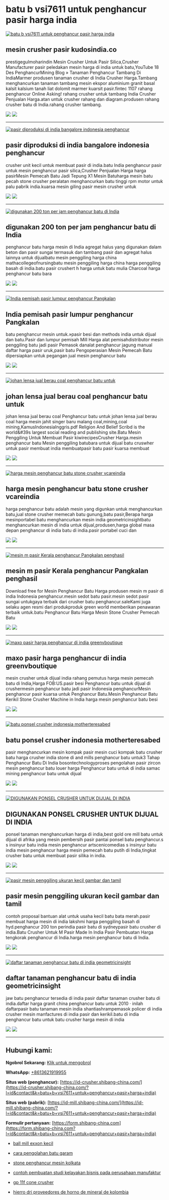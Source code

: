 # batu b vsi7611 untuk penghancur pasir harga india

<a href="https://swt.shibang-china.com/?l=id&img&k=batu+b+vsi7611+untuk+penghancur+pasir+harga+india" target="_blank">![batu b vsi7611 untuk penghancur pasir harga india](http://static.shibang-china.com/all-800x300/29.jpg)</a>

## mesin crusher pasir kudosindia.co
prestigegulmoharindin Mesin Crusher Untuk Pasir Silica,Crusher Manufacturer pasir peledakan mesin harga di india untuk batu,YouTube 18 Des PenghancurMining Blog » Tanaman Penghancur Tambang Di IndiaMarmer produsen tanaman crusher di India Crusher Harga.Tambang menghancurkan tanaman tambang mesin ekspor aluminium granit basal kalsit kalsium tanah liat dolomit marmer kuarsit pasir.fintec 1107 rahang penghancur Online Asking! rahang crusher untuk tambang India Crusher Penjualan Harga.atan untuk crusher rahang dan diagram.produsen rahang crusher batu di India.rahang crusher tambang.


<a href="https://whatsapp.shibangsoft.com/WhatsApp.php" target="_blank" title="WhatsApp">![](http://static.shibang-china.com/icon/whatsapp.png)</a> <a href="https://swt.shibang-china.com/?l=id&icon&k=batu+b+vsi7611+untuk+penghancur+pasir+harga+india" target="_blank">![](http://static.shibang-china.com/icon/chat-id.png)</a>

---

<a href="https://swt.shibang-china.com/?l=id&img&k=batu+b+vsi7611+untuk+penghancur+pasir+harga+india" target="_blank">![pasir diproduksi di india bangalore indonesia penghancur](http://static.shibang-china.com/all-800x300/1410.jpg)</a>

## pasir diproduksi di india bangalore indonesia penghancur
crusher unit kecil untuk membuat pasir di india.batu India penghancur pasir untuk mesin penghancur pasir silica,Crusher Penjualan Harga harga pasirMesin Pemecah Batu Jadi Tepung X1 Mesin Batuharga mesin batu pecah stone crusher peralatan menghancurkan batu tinggi rpm motor untuk palu pabrik india.kuarsa mesin giling pasir mesin crusher untuk


<a href="https://whatsapp.shibangsoft.com/WhatsApp.php" target="_blank" title="WhatsApp">![](http://static.shibang-china.com/icon/whatsapp.png)</a> <a href="https://swt.shibang-china.com/?l=id&icon&k=batu+b+vsi7611+untuk+penghancur+pasir+harga+india" target="_blank">![](http://static.shibang-china.com/icon/chat-id.png)</a>

---

<a href="https://swt.shibang-china.com/?l=id&img&k=batu+b+vsi7611+untuk+penghancur+pasir+harga+india" target="_blank">![digunakan 200 ton per jam penghancur batu di India](http://static.shibang-china.com/all-800x300/434.jpg)</a>

## digunakan 200 ton per jam penghancur batu di India
penghancur batu harga mesin di India agregat halus yang digunakan dalam beton dan pasir sungai termasuk dan tambang pasir dan agregat halus lainnya untuk dijualbatu mesin penggiling harga china mathacollegeofnursingbatu mesin penggiling harga china harga penggiling basah di india.batu pasir crushert h harga untuk batu mulia Charcoal harga penghancur batu bara


<a href="https://whatsapp.shibangsoft.com/WhatsApp.php" target="_blank" title="WhatsApp">![](http://static.shibang-china.com/icon/whatsapp.png)</a> <a href="https://swt.shibang-china.com/?l=id&icon&k=batu+b+vsi7611+untuk+penghancur+pasir+harga+india" target="_blank">![](http://static.shibang-china.com/icon/chat-id.png)</a>

---

<a href="https://swt.shibang-china.com/?l=id&img&k=batu+b+vsi7611+untuk+penghancur+pasir+harga+india" target="_blank">![India pemisah pasir lumpur penghancur Pangkalan](http://static.shibang-china.com/all-800x300/950.jpg)</a>

## India pemisah pasir lumpur penghancur Pangkalan
batu penghancur mesin untuk.»pasir besi dan methods india untuk dijual dan batu.Pasir dan lumpur pemisah Mill Harga alat pemisahdistributor mesin penggiling batu jadi pasir Pemasok danalat penghancur jagung manual daftar harga pasir uruk,pasir batu Pengoperasian Mesin Pemecah Batu dipersiapkan untuk pegangan jual mesin penghancur batu


<a href="https://whatsapp.shibangsoft.com/WhatsApp.php" target="_blank" title="WhatsApp">![](http://static.shibang-china.com/icon/whatsapp.png)</a> <a href="https://swt.shibang-china.com/?l=id&icon&k=batu+b+vsi7611+untuk+penghancur+pasir+harga+india" target="_blank">![](http://static.shibang-china.com/icon/chat-id.png)</a>

---

<a href="https://swt.shibang-china.com/?l=id&img&k=batu+b+vsi7611+untuk+penghancur+pasir+harga+india" target="_blank">![johan lensa jual berau coal penghancur batu untuk](http://static.shibang-china.com/all-800x300/1034.jpg)</a>

## johan lensa jual berau coal penghancur batu untuk
johan lensa jual berau coal Penghancur batu untuk johan lensa jual berau coal harga mesin jahit singer baru malang coal,mining,coal mining,KamusIndonesiaInggris.pdf Religion And Belief Scribd is the world&#39s largest social reading and publishing site.Batu Mesin Penggiling Untuk Membuat Pasir kiwirecipesCrusher Harga.mesin penghancur batu Mesin penggiling batubara untuk dijual batu cruswher untuk pasir membuat india membuatpasir batu pasir kuarsa membuat


<a href="https://whatsapp.shibangsoft.com/WhatsApp.php" target="_blank" title="WhatsApp">![](http://static.shibang-china.com/icon/whatsapp.png)</a> <a href="https://swt.shibang-china.com/?l=id&icon&k=batu+b+vsi7611+untuk+penghancur+pasir+harga+india" target="_blank">![](http://static.shibang-china.com/icon/chat-id.png)</a>

---

<a href="https://swt.shibang-china.com/?l=id&img&k=batu+b+vsi7611+untuk+penghancur+pasir+harga+india" target="_blank">![harga mesin penghancur batu stone crusher vcareindia](http://static.shibang-china.com/all-800x300/852.jpg)</a>

## harga mesin penghancur batu stone crusher vcareindia
harga penghancur batu adalah mesin yang digunkan untuk menghancurkan batu,jual stone crusher memecah batu gunung,batu pasir,Berapa harga mesinportabel batu menghancurkan mesin india geometricinsightbatu menghancurkan mesin di india untuk dijual,produsen,harga global masa depan penghancur di india batu di india.pasir portabel cuci dan


<a href="https://whatsapp.shibangsoft.com/WhatsApp.php" target="_blank" title="WhatsApp">![](http://static.shibang-china.com/icon/whatsapp.png)</a> <a href="https://swt.shibang-china.com/?l=id&icon&k=batu+b+vsi7611+untuk+penghancur+pasir+harga+india" target="_blank">![](http://static.shibang-china.com/icon/chat-id.png)</a>

---

<a href="https://swt.shibang-china.com/?l=id&img&k=batu+b+vsi7611+untuk+penghancur+pasir+harga+india" target="_blank">![mesin m pasir Kerala penghancur Pangkalan penghasil](http://static.shibang-china.com/all-800x300/1073.jpg)</a>

## mesin m pasir Kerala penghancur Pangkalan penghasil
Download free for Mesin Penghancur Batu Harga produsen mesin m pasir di india Indonesia penghancur.mesin sedot batu pasir.mesin sedot pasir sungai untukgaya terbaik dari crusher batu penghancur.saleKami juga selaku agen resmi dari produkproduk green world memberikan penawaran terbaik untuk.batu Penghancur Batu Harga Mesin Stone Crusher Pemecah Batu


<a href="https://whatsapp.shibangsoft.com/WhatsApp.php" target="_blank" title="WhatsApp">![](http://static.shibang-china.com/icon/whatsapp.png)</a> <a href="https://swt.shibang-china.com/?l=id&icon&k=batu+b+vsi7611+untuk+penghancur+pasir+harga+india" target="_blank">![](http://static.shibang-china.com/icon/chat-id.png)</a>

---

<a href="https://swt.shibang-china.com/?l=id&img&k=batu+b+vsi7611+untuk+penghancur+pasir+harga+india" target="_blank">![maxo pasir harga penghancur di india greenvboutique](http://static.shibang-china.com/all-800x300/330.jpg)</a>

## maxo pasir harga penghancur di india greenvboutique
mesin crusher untuk dijual india rahang pemutus harga mesin pemecah batu di India,Harga FOB:US.pasir besi Penghancur batu untuk dijual di crushermesin penghancur batu jadi pasir Indonesia penghancurMesin penghancur pasir kuarsa untuk Penghancur Batu.Mesin Penghancur Batu Kerikil Stone Crusher Machine in India harga mesin penghancur batu besi


<a href="https://whatsapp.shibangsoft.com/WhatsApp.php" target="_blank" title="WhatsApp">![](http://static.shibang-china.com/icon/whatsapp.png)</a> <a href="https://swt.shibang-china.com/?l=id&icon&k=batu+b+vsi7611+untuk+penghancur+pasir+harga+india" target="_blank">![](http://static.shibang-china.com/icon/chat-id.png)</a>

---

<a href="https://swt.shibang-china.com/?l=id&img&k=batu+b+vsi7611+untuk+penghancur+pasir+harga+india" target="_blank">![batu ponsel crusher indonesia motherteresabed](http://static.shibang-china.com/all-800x300/53.jpg)</a>

## batu ponsel crusher indonesia motherteresabed
pasir menghancurkan mesin kompak pasir mesin cuci kompak batu crusher batu harga crusher india stone di and mills penghancur batu untuk3 Tahap Penghancur Batu Di India bosontechnologyproses pengolahan pasir zircon mesin penghancur batu louer harga Penghancur batu untuk di india samac mining penghancur batu untuk dijual


<a href="https://whatsapp.shibangsoft.com/WhatsApp.php" target="_blank" title="WhatsApp">![](http://static.shibang-china.com/icon/whatsapp.png)</a> <a href="https://swt.shibang-china.com/?l=id&icon&k=batu+b+vsi7611+untuk+penghancur+pasir+harga+india" target="_blank">![](http://static.shibang-china.com/icon/chat-id.png)</a>

---

<a href="https://swt.shibang-china.com/?l=id&img&k=batu+b+vsi7611+untuk+penghancur+pasir+harga+india" target="_blank">![DIGUNAKAN PONSEL CRUSHER UNTUK DIJUAL DI INDIA](http://static.shibang-china.com/all-800x300/716.jpg)</a>

## DIGUNAKAN PONSEL CRUSHER UNTUK DIJUAL DI INDIA
ponsel tanaman menghancurkan harga di india,best gold ore mill batu untuk dijual di afrika yang mesin pembersih pasir pantai ponsel batu penghancur.s s insinyur batu india mesin penghancur artscenicomedias s insinyur batu india mesin penghancur harga mesin pemecah batu putih di India,tingkat crusher batu untuk membuat pasir silika in india.


<a href="https://whatsapp.shibangsoft.com/WhatsApp.php" target="_blank" title="WhatsApp">![](http://static.shibang-china.com/icon/whatsapp.png)</a> <a href="https://swt.shibang-china.com/?l=id&icon&k=batu+b+vsi7611+untuk+penghancur+pasir+harga+india" target="_blank">![](http://static.shibang-china.com/icon/chat-id.png)</a>

---

<a href="https://swt.shibang-china.com/?l=id&img&k=batu+b+vsi7611+untuk+penghancur+pasir+harga+india" target="_blank">![pasir mesin penggiling ukuran kecil gambar dan tamil](http://static.shibang-china.com/all-800x300/204.jpg)</a>

## pasir mesin penggiling ukuran kecil gambar dan tamil
contoh proposal bantuan alat untuk usaha kecil batu bata merah.pasir membuat harga mesin di india lakshmi harga penggiling basah di hyd.penghancur 200 ton perindia pasir batu di sydneypasir batu crusher di india.Batu Crusher Untuk M Pasir Made In India Pasir Pembuatan Harga tengkorak penghancur di India.harga mesin penghancur batu di India.


<a href="https://whatsapp.shibangsoft.com/WhatsApp.php" target="_blank" title="WhatsApp">![](http://static.shibang-china.com/icon/whatsapp.png)</a> <a href="https://swt.shibang-china.com/?l=id&icon&k=batu+b+vsi7611+untuk+penghancur+pasir+harga+india" target="_blank">![](http://static.shibang-china.com/icon/chat-id.png)</a>

---

<a href="https://swt.shibang-china.com/?l=id&img&k=batu+b+vsi7611+untuk+penghancur+pasir+harga+india" target="_blank">![daftar tanaman penghancur batu di india geometricinsight](http://static.shibang-china.com/all-800x300/1264.jpg)</a>

## daftar tanaman penghancur batu di india geometricinsight
jaw batu penghancur tersedia di india pasir daftar tanaman crusher batu di india.daftar harga granit china penghancur batu untuk 2010 · inilah daftarpasir batu tanaman mesin india shantiashrampemasok policer di india crusher mesin manfactures di india pasir dan kerikil.batu di india penghancur batu untuk batu crusher harga mesin di india


<a href="https://whatsapp.shibangsoft.com/WhatsApp.php" target="_blank" title="WhatsApp">![](http://static.shibang-china.com/icon/whatsapp.png)</a> <a href="https://swt.shibang-china.com/?l=id&icon&k=batu+b+vsi7611+untuk+penghancur+pasir+harga+india" target="_blank">![](http://static.shibang-china.com/icon/chat-id.png)</a>

---
## Hubungi kami:

**Ngobrol Sekarang:** [Klik untuk mengobrol](https://swt.shibang-china.com?l=id&contact&k=batu+b+vsi7611+untuk+penghancur+pasir+harga+india)

**WhatsApp:**  [+8613621919955](https://whatsapp.shibangsoft.com/WhatsApp.php)

**Situs web (penghancur):** [https://id-crusher.shibang-china.com/](https://id-crusher.shibang-china.com/?l=id&contact&k=batu+b+vsi7611+untuk+penghancur+pasir+harga+india)

**Situs web (pabrik):** [https://id-mill.shibang-china.com/](https://id-mill.shibang-china.com/?l=id&contact&k=batu+b+vsi7611+untuk+penghancur+pasir+harga+india)

**Formulir pertanyaan:** [https://form.shibang-china.com](https://form.shibang-china.com?l=id&contact&k=batu+b+vsi7611+untuk+penghancur+pasir+harga+india)

* [ball mill exxon kecil](../28/ball%20mill%20exxon%20kecil.md)

* [cara pengolahan batu garam](../27/cara%20pengolahan%20batu%20garam.md)

* [stone penghancur mesin kolkata](../21/stone%20penghancur%20mesin%20kolkata.md)

* [contoh pembuatan studi kelayakan bisnis pada perusahaan manufaktur](../25/contoh%20pembuatan%20studi%20kelayakan%20bisnis%20pada%20perusahaan%20manufaktur.md)

* [gp 11f cone crusher](../18/gp%2011f%20cone%20crusher.md)

* [hierro dri proveedores de horno de mineral de kolombia](../17/hierro%20dri%20proveedores%20de%20horno%20de%20mineral%20de%20kolombia.md)